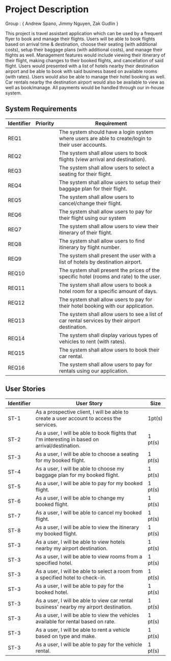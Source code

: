 # Project Description

Group : { Andrew Spano, Jimmy Nguyen, Zak Gudlin }

This project is travel assistant application which can be used by a frequent flyer to book and manage their flights. 
Users will be able to book flights based on arrival time & destination, choose their seating (with additional costs),
setup their baggage plans (with additional costs), and manage their flights as well. Management features would 
include viewing their itinerary of their flight, making changes to their booked flights, and cancellation of 
said flight. Users would presented with a list of hotels nearby their destination airport and be able to
book with said business based on available rooms (with rates). Users would also be able to manage their hotel booking
as well. Car rentals nearby the destination airport would also be available to view as well as book/manage. 
All payments would be handled through our in-house system.

## System Requirements

Identifier | Priority | Requirement
---------- | ---------| -----------
REQ1  |  | The system should have a login system where users are able to create/login to their user accounts.
REQ2  |  | The system shall allow users to book flights (view arrival and destination).  
REQ3  |  | The system shall allow users to select a seating for their flight.
REQ4  |  | The system shall allow users to setup their baggage plan for their flight.
REQ5  |  | The system shall allow users to cancel/change their flight.
REQ6  |  | The system shall allow users to pay for their flight using our system
REQ7  |  | The system shall allow users to view their itinerary of their flight.
REQ8  |  | The system shall allow users to find itinerary by flight number.
REQ9  |  | The system shall present the user with a list of hotels by destination airport. 
REQ10 |  | The system shall present the prices of the specific hotel (rooms and rate) to the user.
REQ11 |  | The system shall allow users to book a hotel room for a specific amount of days.
REQ12 |  | The system shall allow users to pay for their hotel booking with our application.
REQ13 |  | The system shall allow users to see a list of car rental services by their airport destination.
REQ14 |  | The system shall display various types of vehicles to rent (with rates).
REQ15 |  | The system shall allow users to book their car rental.
REQ16 |  | The system shall allow users to pay for rentals using our application.


## User Stories

Identifier | User Story | Size
---------- | ---------- | ----
ST-1       | As a prospective client, I will be able to create a user account to access the services. | 1pt(s)
ST-2       | As a user, I will be able to book flights that I'm interesting in based on arrival/destination. | 1 pt(s)
ST-3       | As a user, I will be able to choose a seating for my booked flight. | 1 pt(s)
ST-4       | As a user, I will be able to choose my baggage plan for my booked flight. | 1 pt(s)
ST-5       | As a user, I will be able to pay for my booked flight. | 1 pt(s)
ST-6       | As a user, I will be able to change my booked flight. | 1 pt(s)
ST-7       | As a user, I will be able to cancel my booked flight. | 1 pt(s)
ST-8       | As a user, I will be able to view the itinerary my booked flight. | 1 pt(s)
ST-3       | As a user, I will be able to view hotels nearby my airport destination. | 1 pt(s)
ST-3       | As a user, I will be able to view rooms from a specified hotel. | 1 pt(s)
ST-3       | As a user, I will be able to select a room from a specified hotel to check-in. | 1 pt(s)
ST-3       | As a user, I will be able to pay for the booked hotel. | 1 pt(s)
ST-3       | As a user, I will be able to view car rental business' nearby my airport destination. | 1 pt(s)
ST-3       | As a user, I will be able to view the vehicles available for rental based on rate. | 1 pt(s)
ST-3       | As a user, I will be able to rent a vehicle based on type and make. | 1 pt(s)
ST-3       | As a user, I will be able to pay for the vehicle rental. | 1 pt(s)

